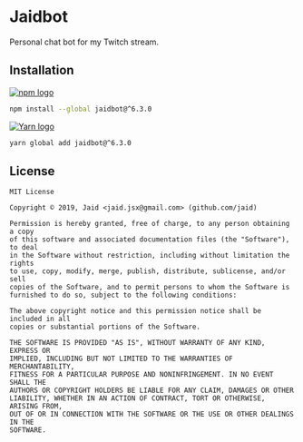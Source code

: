 # Jaidbot


Personal chat bot for my Twitch stream.

## Installation
<a href='https://npmjs.com/package/jaidbot'><img alt='npm logo' src='https://github.com/Jaid/action-readme/raw/master/images/base-assets/npm.png'/></a>
```bash
npm install --global jaidbot@^6.3.0
```
<a href='https://yarnpkg.com/package/jaidbot'><img alt='Yarn logo' src='https://github.com/Jaid/action-readme/raw/master/images/base-assets/yarn.png'/></a>
```bash
yarn global add jaidbot@^6.3.0
```




## License
```text
MIT License

Copyright © 2019, Jaid <jaid.jsx@gmail.com> (github.com/jaid)

Permission is hereby granted, free of charge, to any person obtaining a copy
of this software and associated documentation files (the "Software"), to deal
in the Software without restriction, including without limitation the rights
to use, copy, modify, merge, publish, distribute, sublicense, and/or sell
copies of the Software, and to permit persons to whom the Software is
furnished to do so, subject to the following conditions:

The above copyright notice and this permission notice shall be included in all
copies or substantial portions of the Software.

THE SOFTWARE IS PROVIDED "AS IS", WITHOUT WARRANTY OF ANY KIND, EXPRESS OR
IMPLIED, INCLUDING BUT NOT LIMITED TO THE WARRANTIES OF MERCHANTABILITY,
FITNESS FOR A PARTICULAR PURPOSE AND NONINFRINGEMENT. IN NO EVENT SHALL THE
AUTHORS OR COPYRIGHT HOLDERS BE LIABLE FOR ANY CLAIM, DAMAGES OR OTHER
LIABILITY, WHETHER IN AN ACTION OF CONTRACT, TORT OR OTHERWISE, ARISING FROM,
OUT OF OR IN CONNECTION WITH THE SOFTWARE OR THE USE OR OTHER DEALINGS IN THE
SOFTWARE.
```
